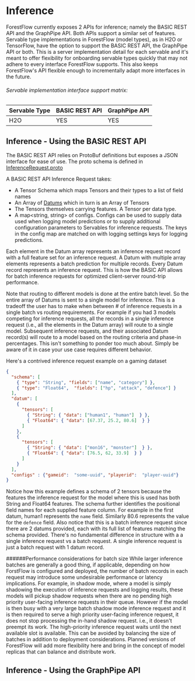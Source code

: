 <!--
    Copyright 2019 DreamWorks Animation L.L.C.
    Licensed under the Apache License, Version 2.0 (the "License");
    you may not use this file except in compliance with the License.
    You may obtain a copy of the License at
    http://www.apache.org/licenses/LICENSE-2.0
    Unless required by applicable law or agreed to in writing, software
    distributed under the License is distributed on an "AS IS" BASIS,
    WITHOUT WARRANTIES OR CONDITIONS OF ANY KIND, either express or implied.
    See the License for the specific language governing permissions and
    limitations under the License.
-->
# Inference
ForestFlow currently exposes 2 APIs for inference; namely the BASIC REST API and the GraphPipe API. Both APIs support a similar set of features.
Servable type implementations in ForestFlow (model types), as in H2O or TensorFlow, have the option to support the BASIC REST API, the GraphPipe API or both.
This is a server implementation detail for each servable and it's meant to offer flexibility for onboarding servable types quickly that may not adhere to every interface ForestFlow supports.
This also keeps ForestFlow's API flexible enough to incrementally adapt more interfaces in the future.  

###### Servable implementation interface support matrix:

| Servable Type |  BASIC REST API  |  GraphPipe API  |
|---|---|---|
| H2O  | YES  | YES  |
 

## Inference - Using the BASIC REST API
The BASIC REST API relies on ProtoBuf definitions but exposes a JSON interface for ease of use.
The proto schema is defined in [InferenceRequest.proto](./../core/src/main/protobuf/InferenceRequest.proto)

A BASIC REST API Inference Request takes:
  - A Tensor Schema which maps Tensors and their types to a list of field names
  - An Array of [Datums](./../core/src/main/protobuf/Tensor.proto) which in turn is an Array of Tensors
  - The Tensors themselves carrying features. A Tensor per data type.
  - A map<string, string> of configs. Configs can be used to supply data used when logging model predictions or to supply additional configuration parameters to Servables for inference requests.
    The keys in the config map are matched on with logging settings keys for logging predictions.
  
Each element in the Datum array represents an inference request record with a full feature set for an inference request.
A Datum with multiple array elements represents a batch prediction for multiple records. Every Datum record represents an inference request.
This is how the BASIC API allows for batch inference requests for optimized client-server round-trip performance.

Note that routing to different models is done at the entire batch level. So the entire array of Datums is sent to a single model for inference.
This is a  tradeoff the user has to make when between # of inference requests in a single batch vs routing requirements.
For example if you had 3 models competing for inference requests, all the records in a single inference request (i.e., all the elements in the Datum array) will route to a single model.
Subsequent inference requests, and their associated Datum record(s) will route to a model based on the routing criteria and phase-in percentages.
This isn't something to ponder too much about. Simply be aware of it in case your use case requires different behavior.

Here's a contrived inference request example on a gaming dataset 
```json
{
  "schema": [
    { "type": "String", "fields": ["name", "category"] },
    { "type": "Float64",  "fields": ["hp", "attack", "defence"] }
  ],
  "datum": [
    {
      "tensors": [
        { "String": { "data": ["human1", "human"]  } },
        { "Float64": { "data": [67.37, 25.2, 80.6]  } }
      ]
    },
    {
      "tensors": [
        { "String": { "data": ["mon16", "monster"]  } },
        { "Float64": { "data": [76.5, 62, 33.9]  } }
      ]
    }
  ],
  "configs" : {"gameid":  "some-uuid", "playerid":  "player-uuid"}
}
```

Notice how this example defines a schema of 2 tensors because the features the inference request for the model where this is used has both String and Float64 features.
The schema further identifies the positional field names for each supplied feature column. For example in the first datum, human1 represents the `name` field. Similarly 80.6 represents the value for the `defence` field.
Also notice that this is a batch inference request since there are 2 datums provided, each with its full list of features matching the schema provided.
There's no fundamental difference in structure with a a single inference request vs a batch request. A single inference request is just a batch request with 1 datum record.

######Performance considerations for batch size
While larger inference batches are generally a good thing, if applicable, depending on how ForstFlow is configured and deployed, 
the number of batch records in each request may introduce some undesirable performance or latency implications.
For example, in shadow mode, where a model is simply shadowing the execution of inference requests and logging results, these models will pickup shadow requests when there are no pending
high priority user-facing inference requests in their queue. However if the model is then busy with a very large batch shadow mode inference request and it is then required to serve a high priority user-facing
inference request, it does not stop processing the in-hand shadow request. i.e., it doesn't preempt its work. The high-priority inference request waits until the next available slot is available.
This can be avoided by balancing the size of batches in addition to deployment considerations. Planned versions of ForestFlow will add more flexibility here and bring in the concept of model replicas that can balance and distribute work.  

## Inference - Using the GraphPipe API
